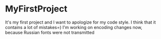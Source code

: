 # MyFirstProject
It's my first project and I want to apologize for my code style.
I think that it contains a lot of mistakes=)
I'm working on encoding changes now, because Russian fonts were not transmitted
